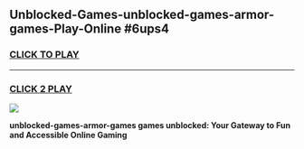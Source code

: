
## Unblocked-Games-unblocked-games-armor-games-Play-Online #6ups4
<h3>
<a href="https://news.freeplayer.one?title=unblocked-games-armor-games&ref=3">CLICK TO PLAY</a></h3>
<hr>

<h3>
<a href="https://news.freeplayer.one?title=unblocked-games-armor-games&ref=3">CLICK 2 PLAY</a>
  
</h3>

<a href="https://news.freeplayer.one?title=unblocked-games-armor-games&ref=3"><img src="https://clearcache.store/games.png"></a>


**unblocked-games-armor-games games unblocked: Your Gateway to Fun and Accessible Online Gaming**
